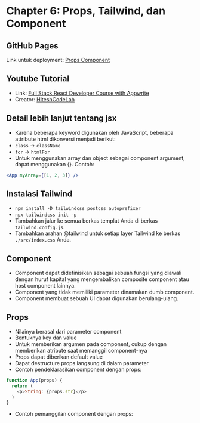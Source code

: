 # Chapter 6: Props, Tailwind, dan Component

## GitHub Pages
Link untuk deployment: [Props Component](https://fatahpratam.github.io/tutorial-react-component/)

## Youtube Tutorial
- Link: [Full Stack React Developer Course with Appwrite](https://www.youtube.com/watch?v=Bvwq_S0n2pk)
- Creator: [HiteshCodeLab](https://www.youtube.com/@HiteshCodeLab)

## Detail lebih lanjut tentang jsx
- Karena beberapa keyword digunakan oleh JavaScript, beberapa attribute html dikonversi menjadi berikut:
- `class` -> `className`
- `for` -> `htmlFor`
- Untuk menggunakan array dan object sebagai component argument, dapat menggunakan {}. Contoh:
```jsx
<App myArray={[1, 2, 3]} />
```

## Instalasi Tailwind
- `npm install -D tailwindcss postcss autoprefixer`
- `npx tailwindcss init -p`
- Tambahkan jalur ke semua berkas templat Anda di berkas `tailwind.config.js`.
- Tambahkan arahan @tailwind untuk setiap layer Tailwind ke berkas `./src/index.css` Anda.

## Component
- Component dapat didefinisikan sebagai sebuah fungsi yang diawali dengan huruf kapital yang mengembalikan composite component atau host component lainnya.
- Component yang tidak memiliki parameter dinamakan dumb component.
- Component membuat sebuah UI dapat digunakan berulang-ulang.

## Props
- Nilainya berasal dari parameter component
- Bentuknya key dan value
- Untuk memberikan argumen pada component, cukup dengan memberikan atribute saat memanggil component-nya
- Props dapat diberikan default value
- Dapat destructure props langsung di dalam parameter
- Contoh pendeklarasikan component dengan props:
```js
function App(props) {
  return (
    <p>String: {props.str}</p>
  )
}
```
- Contoh pemanggilan component dengan props:
<App str="test" />
